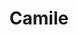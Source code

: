 ---
title: Camile
artigo: a
picture: /images/c/Camile.jpg
background: /images/fundos/Estrelas.jpg
style: style-vermelho1
description: Olha só que interessante...
full-description: Olha só que interessante, Camile é uma versão francesa de Camila. Como sua origem é do latim, camilus, o qual significa mensageiro, Camile significa “menina mensageira”. É um nome que reflete alguém comunicativa, simpática, e com bom relacionamento social. Ou será que podemos dizer que toda Camile é tagarela?!
---